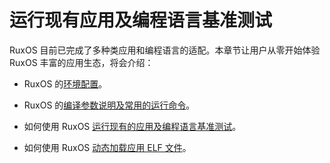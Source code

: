 
# 运行现有应用及编程语言基准测试

RuxOS 目前已完成了多种类应用和编程语言的适配。本章节让用户从零开始体验 RuxOS 丰富的应用生态，将会介绍：

* RuxOS 的[环境配置](./env-config.md)。

* RuxOS 的[编译参数说明及常用的运行命令](./arguments.md)。

* 如何使用 RuxOS [运行现有的应用及编程语言基准测试](./apps/root.md)。

* 如何使用 RuxOS [动态加载应用 ELF 文件](./ELF-loader.md)。
